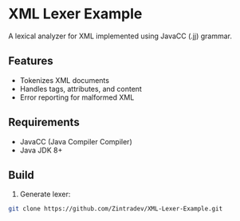 # XML Lexer Example

A lexical analyzer for XML implemented using JavaCC (.jj) grammar.

## Features
- Tokenizes XML documents
- Handles tags, attributes, and content
- Error reporting for malformed XML

## Requirements
- JavaCC (Java Compiler Compiler)
- Java JDK 8+

## Build
1. Generate lexer:
```bash
git clone https://github.com/Zintradev/XML-Lexer-Example.git
